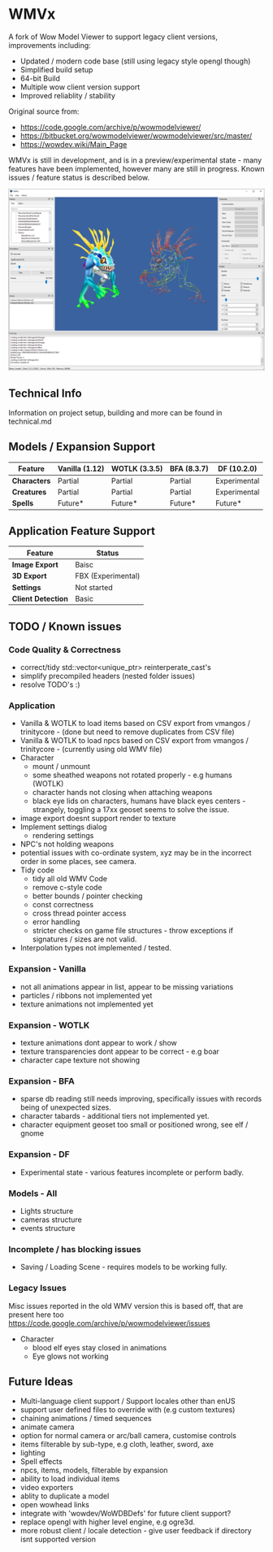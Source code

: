 # WMVx

A fork of Wow Model Viewer to support legacy client versions, improvements including:

- Updated / modern code base (still using legacy style opengl though)
- Simplified build setup
- 64-bit Build
- Multiple wow client version support
- Improved reliablity / stability

Original source from:
- https://code.google.com/archive/p/wowmodelviewer/
- https://bitbucket.org/wowmodelviewer/wowmodelviewer/src/master/
- https://wowdev.wiki/Main_Page

WMVx is still in development, and is in a preview/experimental state - many features have been implemented, however many are still in progress. Known issues / feature status is described below.

![Screenshot](/screenshot.png "Screenshot")

## Technical Info

Information on project setup, building and more can be found in technical.md 

## Models / Expansion Support
| Feature        | Vanilla (1.12) | WOTLK (3.3.5) | BFA (8.3.7) | DF (10.2.0) |
|--------------- |-------- |-------- |-------- |--------------|
| __Characters__ | Partial | Partial | Partial | Experimental |
| __Creatures__  | Partial | Partial | Partial | Experimental |
| __Spells__     | Future* | Future* | Future* | Future* |

## Application Feature Support

| Feature | Status |
|-------- |------- |
| __Image Export__ | Baisc |
| __3D Export__ | FBX (Experimental) |
| __Settings__ | Not started |
| __Client Detection__ | Basic |

## TODO / Known issues

### Code Quality & Correctness
- correct/tidy std::vector<unique_ptr> reinterperate_cast's
- simplify precompiled headers (nested folder issues)
- resolve TODO's :)

### Application
- Vanilla & WOTLK to load items based on CSV export from vmangos / trinitycore - (done but need to remove duplicates from CSV file)
- Vanilla & WOTLK to load npcs based on CSV export from vmangos / trinitycore - (currently using old WMV file)
- Character
    - mount / unmount
    - some sheathed weapons not rotated properly - e.g humans (WOTLK)
    - character hands not closing when attaching weapons
    - black eye lids on characters, humans have black eyes centers - strangely, toggling a 17xx geoset seems to solve the issue.
- image export doesnt support render to texture
- Implement settings dialog
    - rendering settings
- NPC's not holding weapons
- potential issues with co-ordinate system, xyz may be in the incorrect order in some places, see camera.
- Tidy code
    - tidy all old WMV Code
    - remove c-style code
    - better bounds / pointer checking
    - const correctness
    - cross thread pointer access
    - error handling
    - stricter checks on game file structures - throw exceptions if signatures / sizes are not valid.
- Interpolation types not implemented / tested.


### Expansion - Vanilla
- not all animations appear in list, appear to be missing variations
- particles / ribbons not implemented yet
- texture animations not implemented yet

### Expansion - WOTLK
- texture animations dont appear to work / show
- texture transparencies dont appear to be correct - e.g boar
- character cape texture not showing
 
### Expansion - BFA
- sparse db reading still needs improving, specifically issues with records being of unexpected sizes.
- character tabards - additional tiers not implemented yet.
- character equipment geoset too small or positioned wrong, see elf / gnome

### Expansion - DF
- Experimental state - various features incomplete or perform badly.

### Models - All
- Lights structure
- cameras structure
- events structure

### Incomplete / has blocking issues
- Saving / Loading Scene - requires models to be working fully.

### Legacy Issues
Misc issues reported in the old WMV version this is based off, that are present here too
https://code.google.com/archive/p/wowmodelviewer/issues
- Character
    - blood elf eyes stay closed in animations
    - Eye glows not working

## Future Ideas
- Multi-language client support / Support locales other than enUS
- support user defined files to override with (e.g custom textures)
- chaining animations / timed sequences
- animate camera
- option for normal camera or arc/ball camera, customise controls
- items filterable by sub-type, e.g cloth, leather, sword, axe
- lighting
- Spell effects
- npcs, items, models, filterable by expansion
- ability to load individual items
- video exporters
- ablity to duplicate a model
- open wowhead links
- integrate with 'wowdev/WoWDBDefs' for future client support?
- replace opengl with higher level engine, e.g ogre3d.
- more robust client / locale detection - give user feedback if directory isnt supported version
